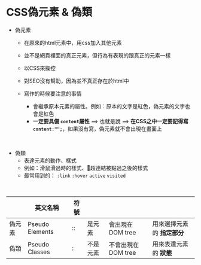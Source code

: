 # CSS偽元素 & 偽類

* 偽元素
  * 在原來的html元素中，用css加入其他元素
  * 並不是網頁裡面的真正元素，但行為有表現的跟真正的元素一樣
  * 以CSS來操控
  * 對SEO沒有幫助，因為並不真正存在於html中

  * 寫作的時候要注意的事情
    * 會繼承原本元素的屬性。例如：原本的文字是紅色，偽元素的文字也會是紅色
    * **一定要具備 ``` content ```屬性**  ==> 也就是說 ==> **在CSS之中一定要記得寫 ``` content:""; ```**，如果沒有寫，偽元素就不會出現在畫面上
<br>

* 偽類
  * 表達元素的動作、樣式
  * 例如：滑鼠滑過時的樣式、超連結被點過之後的樣式
  * 最常用到的： ``` :link ``` ``` :hover ``` ``` active ``` ``` visited ```

<br>

|       | 英文名稱 | 符號 |  |  |  |
| ----- | --------------- | -- | ----- | --------------- | ----------------------- |
| 偽元素 | Pseudo Elements |  ::  | 是元素 | 會出現在DOM tree | 用來選擇元素的 **指定部分** |
| 偽類 | Pseudo Classes |  :  | 不是元素 | 不會出現在DOM tree | 用來表達元素的 **狀態** |
